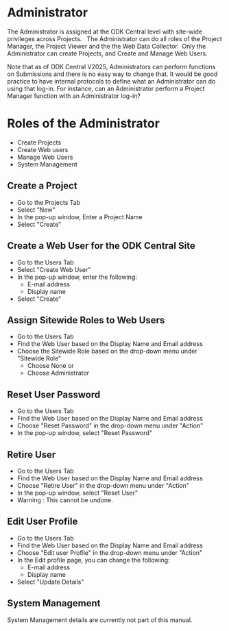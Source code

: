 # Administrator

The Administrator is assigned at the ODK Central level with site-wide privileges across Projects.   The Administrator can do all roles of the Project Manager, the Project Viewer and the the Web Data Collector.  Only the Administrator can create Projects, and Create and Manage Web Users. 

Note that as of ODK Central V2025, Administrators can perform functions on Submissions and there is no easy way to change that. It would be good practice to have internal protocols to define what an Administrator can do using that log-in. For instance, can an Administrator perform a Project Manager function with an Administrator log-in?

#  Roles of the Administrator

* Create Projects
* Create Web users
* Manage Web Users
* System Management

## Create a Project  
* Go to the Projects Tab
* Select "New"
* In the pop-up window, Enter a Project Name
* Select "Create"

## Create a Web User for the ODK Central Site  
* Go to the Users Tab
* Select "Create Web User"
* In the pop-up window, enter the following:
  * E-mail address
  * Display name
* Select "Create"

## Assign Sitewide Roles to Web Users
* Go to the Users Tab
* Find the Web User based on the Display Name and Email address
* Choose the Sitewide Role based on the drop-down menu under "Sitewide Role"
  * Choose None or
  * Choose Administrator

## Reset User Password
* Go to the Users Tab
* Find the Web User based on the Display Name and Email address
* Choose "Reset Password" in the drop-down menu under "Action"
* In the pop-up window, select "Reset Password"

## Retire User 
* Go to the Users Tab
* Find the Web User based on the Display Name and Email address
* Choose "Retire User" in the drop-down menu under "Action"
* In the pop-up window, select "Reset User"
* Warning : This cannot be undone.  

## Edit User Profile
* Go to the Users Tab
* Find the Web User based on the Display Name and Email address
* Choose "Edit user Profile" in the drop-down menu under "Action"
* In the Edit profile page, you can change the following:
  * E-mail address
  * Display name
* Select "Update Details"

## System Management

System Management details are currently not part of this manual.  
